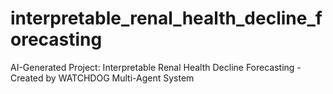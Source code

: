 # interpretable_renal_health_decline_forecasting
AI-Generated Project: Interpretable Renal Health Decline Forecasting - Created by WATCHDOG Multi-Agent System

